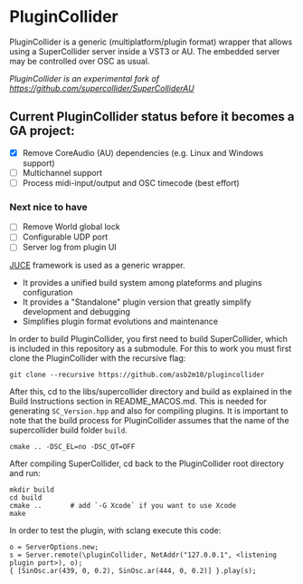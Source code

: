 PluginCollider
==============

PluginCollider is a generic (multiplatform/plugin format) wrapper that allows using a SuperCollider server inside a VST3 or AU. The embedded server may be controlled over OSC as usual. 

*PluginCollider is an experimental fork of https://github.com/supercollider/SuperColliderAU*

## Current PluginCollider status before it becomes a GA project:

- [x] Remove CoreAudio (AU) dependencies (e.g. Linux and Windows support)
- [ ] Multichannel support
- [ ] Process midi-input/output and OSC timecode (best effort)

### Next nice to have

- [ ] Remove World global lock
- [ ] Configurable UDP port
- [ ] Server log from plugin UI

[JUCE](https://juce.com/) framework is used as a generic wrapper.
* It provides a unified build system among plateforms and plugins configuration
* It provides a "Standalone" plugin version that greatly simplify development and debugging
* Simplifies plugin format evolutions and maintenance

In order to build PluginCollider, you first need to build SuperCollider, which is included in this repository as a submodule. For this to work you must first clone the PluginCollider with the recursive flag:

`git clone --recursive https://github.com/asb2m10/plugincollider`

After this, cd to the libs/supercollider directory and build as explained in the Build Instructions section in README_MACOS.md. This is needed for generating `SC_Version.hpp` and also for compiling plugins. It is important to note that the build process for PluginCollider assumes that the name of the supercollider build folder `build`.

`cmake .. -DSC_EL=no -DSC_QT=OFF`

After compiling SuperCollider, cd back to the PluginCollider root directory and run:

    mkdir build
    cd build
    cmake ..       # add `-G Xcode` if you want to use Xcode
    make

In order to test the plugin, with sclang execute this code:

    o = ServerOptions.new;
    s = Server.remote(\pluginCollider, NetAddr("127.0.0.1", <listening plugin port>), o);
    { [SinOsc.ar(439, 0, 0.2), SinOsc.ar(444, 0, 0.2)] }.play(s);
